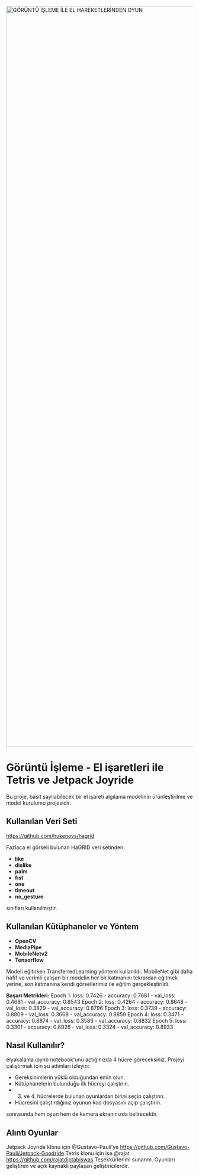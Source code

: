 
<img width="1414" height="2000" alt="GÖRÜNTÜ İŞLEME İLE EL HAREKETLERİNDEN OYUN" src="https://github.com/user-attachments/assets/4f9496a1-4ac1-4fe0-bb9a-0b8c4046493f" />


# Görüntü İşleme - El işaretleri ile Tetris ve Jetpack Joyride

Bu proje, basit sayılabilecek bir el işareti algılama modelinin ürünleştirilme ve model kurulumu projesidir.

## Kullanılan Veri Seti

https://github.com/hukenovs/hagrid

Fazlaca el görseli bulunan HaGRID veri setinden:

- **like**
- **dislike**
- **palm**
- **fist**
- **one**
- **timeout**
- **no_gesture**

sınıfları kullanılmıştır.

## Kullanılan Kütüphaneler ve Yöntem

- **OpenCV**
- **MediaPipe**
- **MobileNetv2**
- **Tensorflow**

Modeli eğitirken TransferredLearning yöntemi kullanıldı. MobileNet gibi daha hafif ve verimli çalışan bir modelin her bir katmanını tekrardan eğitmek yerine, son katmanına kendi görsellerimiz ile eğitim gerçekleştirildi.

**Başarı Metrikleri:** 
Epoch 1: loss: 0.7426 - accuracy: 0.7681 - val_loss: 0.4681 - val_accuracy: 0.8543
Epoch 2: loss: 0.4264 - accuracy: 0.8648 - val_loss: 0.3829 - val_accuracy: 0.8796
Epoch 3: loss: 0.3739 - accuracy: 0.8809 - val_loss: 0.3668 - val_accuracy: 0.8859
Epoch 4: loss: 0.3471 - accuracy: 0.8874 - val_loss: 0.3586 - val_accuracy: 0.8832
Epoch 5: loss: 0.3301 - accuracy: 0.8926 - val_loss: 0.3324 - val_accuracy: 0.8933

## Nasıl Kullanılır?
elyakalama.ipynb notebook'unu açtığınızda 4 hücre göreceksiniz. Projeyi çalıştırmak için şu adımları izleyin:

- Gereksinimlerin yüklü olduğundan emin olun.
- Kütüphanelerin bulunduğu ilk hücreyi çalıştırın.
- 3. ve 4. hücrelerde bulunan oyunlardan birini seçip çalıştırın.
- Hücresini çalıştırdığınız oyunun kod dosyasını açıp çalıştırın.

sonrasında hem oyun hem de kamera ekranınızda belirecektir.

## Alıntı Oyunlar
Jetpack Joyride klonu için @Gustavo-Pauli'ye https://github.com/Gustavo-Pauli/Jetpack-Goodride
Tetris klonu için ise @rajat https://github.com/rajatdiptabiswas
Teşekkürlerimi sunarım. Oyunları geliştiren ve açık kaynaklı paylaşan geliştiricilerdir.

